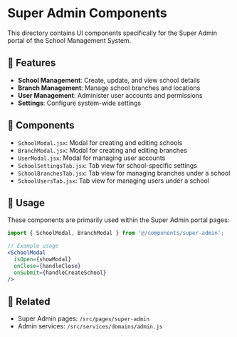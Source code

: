 # Super Admin Components

This directory contains UI components specifically for the Super Admin portal of the School Management System.

## 🔑 Features

- **School Management**: Create, update, and view school details
- **Branch Management**: Manage school branches and locations
- **User Management**: Administer user accounts and permissions
- **Settings**: Configure system-wide settings

## 📁 Components

- `SchoolModal.jsx`: Modal for creating and editing schools
- `BranchModal.jsx`: Modal for creating and editing branches
- `UserModal.jsx`: Modal for managing user accounts
- `SchoolSettingsTab.jsx`: Tab view for school-specific settings
- `SchoolBranchesTab.jsx`: Tab view for managing branches under a school
- `SchoolUsersTab.jsx`: Tab view for managing users under a school

## 🔄 Usage

These components are primarily used within the Super Admin portal pages:

```jsx
import { SchoolModal, BranchModal } from '@/components/super-admin';

// Example usage
<SchoolModal 
  isOpen={showModal} 
  onClose={handleClose} 
  onSubmit={handleCreateSchool} 
/>
```

## 🔗 Related

- Super Admin pages: `/src/pages/super-admin`
- Admin services: `/src/services/domains/admin.js` 